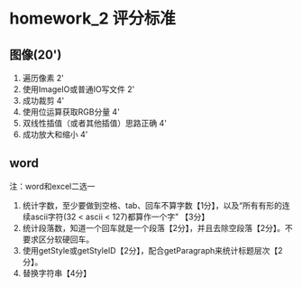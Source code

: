 # homework_2 评分标准

## 图像(20')

1. 遍历像素 2'
2. 使用ImageIO或普通IO写文件 2'
3. 成功裁剪 4'
4. 使用位运算获取RGB分量 4'
5. 双线性插值（或者其他插值）思路正确 4'
6. 成功放大和缩小 4'

## word

注：word和excel二选一

1. 统计字数，至少要做到空格、tab、回车不算字数【1分】，以及“所有有形的连续ascii字符(32 < ascii < 127)都算作一个字” 【3分】
2. 统计段落数，知道一个回车就是一个段落【2分】，并且去除空段落【2分】。不要求区分软硬回车。
3. 使用getStyle或getStyleID【2分】，配合getParagraph来统计标题层次【2分】。
4. 替换字符串【4分】


